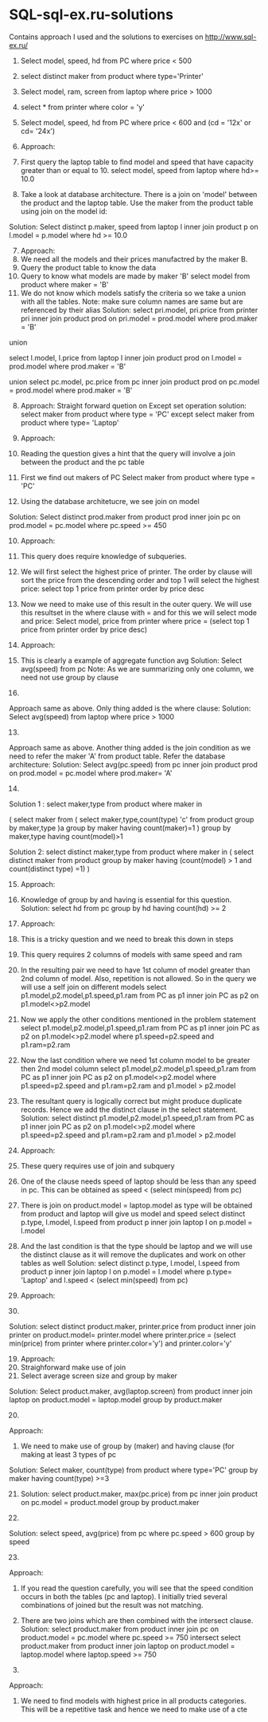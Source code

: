 # SQL-sql-ex.ru-solutions
Contains approach I used and the solutions to exercises on http://www.sql-ex.ru/

1. Select model, speed, hd from PC where price < 500

2. select distinct maker 
from product 
where type='Printer'

3. Select model, ram, screen
from laptop
where price > 1000

4. select * from printer
where color = 'y'

5. Select model, speed, hd
from PC
where price < 600 and  (cd = '12x' or cd= '24x')

6. Approach: 
1. First query the laptop table to find model and speed that have capacity greater than or equal to 10.
select model, speed from laptop
where hd>= 10.0
2. Take a look at database architecture. There is a join on 'model' between the product and the laptop table. Use the maker from the product table using join on the model id:

Solution: 
Select distinct p.maker, speed 
from laptop l
inner join product p
on l.model = p.model
where hd >= 10.0

7. Approach:
1. We need all the models and their prices manufactred by the maker B. 
2. Query the product table to know the data
3. Query to know what models are made by maker 'B'
select model 
from product 
where maker = 'B'
4. We do not know which models satisfy the criteria so we take a union with all the tables. Note: make sure column names are same but are referenced by their alias
Solution:
select pri.model, pri.price from printer pri
inner join product prod
on pri.model = prod.model
where prod.maker = 'B'
 
union

select l.model, l.price from laptop l
inner join product prod
on l.model = prod.model
where prod.maker = 'B'

union
select pc.model, pc.price from pc 
inner join product prod
on pc.model = prod.model
where prod.maker = 'B'


8. Approach: Straight forward quetion on Except set operation
solution:
select maker from product where type = 'PC'
except
select maker from product where type= 'Laptop'

9. Approach:
1. Reading the question gives a hint that the query will involve a join between the product and the pc table
2. First we find out makers of PC
Select maker from product where type = 'PC'
3. Using the database architetucre, we see join on model

Solution:
Select distinct prod.maker 
from product prod
inner join pc
on prod.model = pc.model
where pc.speed >= 450


10. Approach:
1. This query does require knowledge of subqueries. 
2. We will first select the highest price of printer. The order by clause will sort the price from the descending order and top 1 will select the highest price:
select top 1 price from printer order by price desc
3. Now we need to make use of this result in the outer query. We will use this resultset in the where clause with = and for this we will select mode and price:
Select model, price
from printer 
where price = (select top 1 price from printer order by price desc)

11. Approach:
1. This is clearly a example of aggregate function avg
Solution:
Select avg(speed)
from pc
Note: As we are summarizing only one column, we need not use group by clause


12. 
Approach same as above. Only thing added is the where clause:
Solution:
Select avg(speed)
from laptop
where price > 1000


13. 
Approach same as above. Another thing added is the join condition as we need to refer the maker 'A' from product table. Refer the database architecture:
Solution:
Select avg(pc.speed)
from pc
inner join product prod
on prod.model = pc.model
where prod.maker= 'A'


14. 
Solution 1 :
select maker,type
from product
where maker in

(
select maker
from
(
select maker,type,count(type) 'c'
from product
group by maker,type
)a
group by maker
having count(maker)=1
)
group by maker,type
having count(model)>1

Solution 2:
select distinct maker,type
from product
where maker in
(
select distinct maker 
from product 
group by maker
having (count(model) > 1 and count(distinct type) =1)
)


15. Approach:
1. Knowledge of group by and having is essential for this question.  
Solution:
select hd
from pc 
group by hd
having count(hd) >= 2

16. Approach:
1. This is a tricky question and we need to break this down in steps
2. This query requires 2 columns of models with same speed and ram 
3. In the resulting pair we need to have 1st column of model greater than 2nd column of model. Also, repetition is not allowed. So in the query we will use a self join on different models
select  p1.model,p2.model,p1.speed,p1.ram 
from PC as p1 inner join PC as p2
on p1.model<>p2.model
4. Now we apply the other conditions mentioned in the problem statement
select  p1.model,p2.model,p1.speed,p1.ram 
from PC as p1 
inner join PC as p2
on p1.model<>p2.model
where
p1.speed=p2.speed and p1.ram=p2.ram
5. Now the last condition where we need 1st column model to be greater then 2nd model column
select p1.model,p2.model,p1.speed,p1.ram 
from PC as p1 
inner join PC as p2
on p1.model<>p2.model
where
p1.speed=p2.speed and p1.ram=p2.ram
and p1.model > p2.model
6. The resultant query is logically correct but might produce duplicate records. Hence we add the distinct clause in the select statement. 
Solution: 
select distinct p1.model,p2.model,p1.speed,p1.ram 
from PC as p1 inner join PC as p2
on p1.model<>p2.model
where
p1.speed=p2.speed and p1.ram=p2.ram
and p1.model > p2.model



17. Approach:
1. These query requires use of join and subquery
2. One of the clause needs speed of laptop should be less than any speed in pc. This can be obtained as speed < (select min(speed) from pc)
3. There is join on product.model = laptop.model as type will be obtained from product and laptop will give us model and speed
select distinct p.type, l.model, l.speed
from product p
inner join laptop l
on p.model = l.model
4. And the last condition is that the type should be laptop and we will use the distinct clause as it will remove the duplicates and work on other tables as well
 Solution:
select distinct p.type, l.model, l.speed
from product p
inner join laptop l
on p.model = l.model
where p.type= 'Laptop' and
l.speed < (select min(speed) from pc)

18. Approach:
1.  
Solution:
select distinct product.maker, printer.price
from product 
inner join printer
on product.model= printer.model
where printer.price =  (select min(price) from printer where printer.color='y')
and printer.color='y'

19. Approach:
1. Straighforward make use of join 
2. Select average screen size and group by maker

Solution:
Select product.maker, avg(laptop.screen)
from product
inner join laptop
on product.model = laptop.model
group by product.maker


20.
Approach:
1. We need to make use of group by (maker) and having clause (for making at least 3  types of pc
 

Solution:
Select maker, count(type)
from product 
where type='PC'
group by maker
having count(type) >=3


21. Solution:
select product.maker, max(pc.price)
from pc
inner join product
on pc.model = product.model
group by product.maker


22.
Solution:
select speed, avg(price)
from pc 
where pc.speed > 600
group by speed


23. 
Approach:
1. If you read the question carefully, you will see that the speed condition occurs in both the tables (pc and laptop). I initially tried several combinations of joined but the result was not matching.
2. There are two joins which are then combined with the intersect clause. 
Solution:
select product.maker 
from product 
inner join pc
on product.model = pc.model
where pc.speed >= 750
intersect
select product.maker 
from product 
inner join laptop
on product.model = laptop.model
where laptop.speed >= 750

24. 
Approach: 
1. We need to find models with highest price in all products categories. This will be a repetitive task and hence we need to make use of a cte

